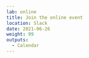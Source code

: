 ```yaml
---
lab: online
title: Join the online event
location: Slack
date: 2021-06-26
weight: 99
outputs:
  - Calendar
---
```

